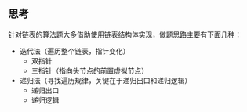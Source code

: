 ## 思考
针对链表的算法题大多借助使用链表结构体实现，做题思路主要有下面几种：
- 迭代法（遍历整个链表，指针变化）
  - 双指针
  - 三指针（指向头节点的前置虚拟节点）
- 递归法（寻找遍历规律，关键在于递归出口和递归逻辑）
  - 递归出口
  - 递归逻辑